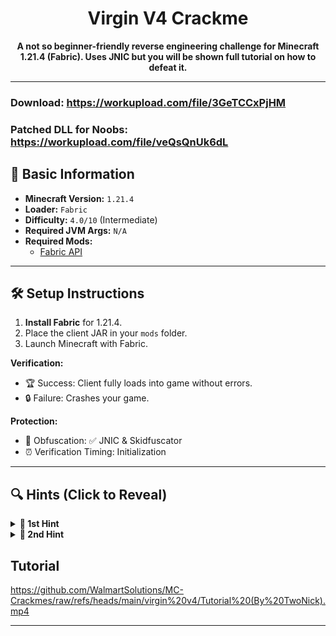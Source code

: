 <h1 align="center">Virgin V4 Crackme</h1>

<p align="center">
  <strong>A not so beginner-friendly reverse engineering challenge for Minecraft 1.21.4 (Fabric). Uses JNIC but you will be shown full tutorial on how to defeat it.</strong>
</p>

---
### Download: https://workupload.com/file/3GeTCCxPjHM

### Patched DLL for Noobs: https://workupload.com/file/veQsQnUk6dL

## 📌 Basic Information  
- **Minecraft Version:** `1.21.4`  
- **Loader:** `Fabric`  
- **Difficulty:** `4.0/10` (Intermediate)  
- **Required JVM Args:** `N/A`   
- **Required Mods:**  
  - [Fabric API](https://modrinth.com/mod/fabric-api/versions?g=1.21.4)

---

## 🛠️ Setup Instructions  
1. **Install Fabric** for 1.21.4.  
2. Place the client JAR in your `mods` folder.  
3. Launch Minecraft with Fabric.

**Verification:**  
- 🏆 Success: Client fully loads into game without errors.  
- 🔒 Failure: Crashes your game.  

**Protection:**  
- 🧬 Obfuscation: ✅ JNIC & Skidfuscator
- ⏰ Verification Timing: Initialization

---

## 🔍 Hints (Click to Reveal)  
<details>  
<summary><strong>🚩 1st Hint</strong></summary>  

1. **Focus on the native:**  
   - Run the client in order to convert the ".bin" into a ".dll" (Unpacked) and focus on the ".dll" it self (Look into %temp% and find a "lib753897837573578375.tmp" looking like file).
</details>  

<details>  
<summary><strong>🚩 2nd Hint</strong></summary>  

2. **Jar as Hint:**  
   - If you look at the class ```me.fallenbreath.fastipping.client.Main```, the method names can give you a Hint at what function you will be looking at in the ".dll"
</details>  

## Tutorial

https://github.com/WalmartSolutions/MC-Crackmes/raw/refs/heads/main/virgin%20v4/Tutorial%20(By%20TwoNick).mp4

---
